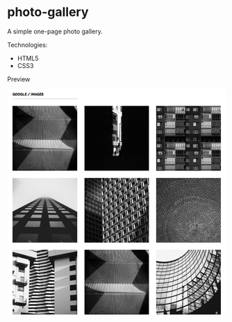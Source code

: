 # photo-gallery

<p>A simple one-page photo gallery.</p> 

Technologies:
<ul>
  <li>HTML5</li>
  <li>CSS3</li>
</ul>

<p>Preview</p>
<img src="./photo-gallery-preview.png">
